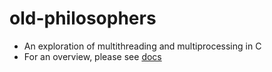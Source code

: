 # old-philosophers
* An exploration of multithreading and multiprocessing in C
* For an overview, please see [docs](docs/en.subject-4.pdf)
